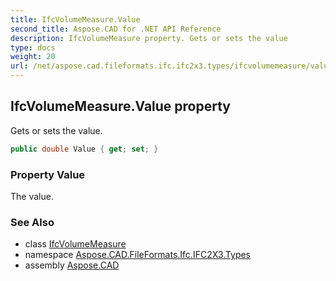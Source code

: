 ```yaml
---
title: IfcVolumeMeasure.Value
second_title: Aspose.CAD for .NET API Reference
description: IfcVolumeMeasure property. Gets or sets the value
type: docs
weight: 20
url: /net/aspose.cad.fileformats.ifc.ifc2x3.types/ifcvolumemeasure/value/
---
```

## IfcVolumeMeasure.Value property

Gets or sets the value.

```csharp
public double Value { get; set; }
```

### Property Value

The value.

### See Also

* class [IfcVolumeMeasure](../)
* namespace [Aspose.CAD.FileFormats.Ifc.IFC2X3.Types](../../ifcvolumemeasure/)
* assembly [Aspose.CAD](../../../)


